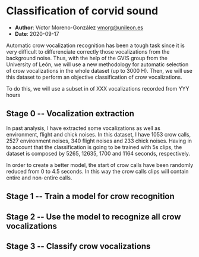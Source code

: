 # Classification of corvid sound
  * **Author**: Víctor Moreno-González <vmorg@unileon.es>
  * **Date**: 2020-09-17

Automatic crow vocalization recognition has been a tough task 
since it is very difficult to differenciate correctly those 
vocalizations from the background noise. 
Thus, with the help of the GVIS group from the University of
León, we will use a new methodology for automatic selection
of crow vocalizations in the whole dataset (up to 3000 H).
Then, we will use this dataset to perform an objective
classification of crow vocalizations.

To do this, we will use a subset in of XXX vocalizations
recorded from YYY hours

## Stage 0 -- Vocalization extraction
In past analysis, I have extracted some vocalizations as well
as environment, flight and chick noises. In this dataset,
I have 1053 crow calls, 2527 environment noises,
340 flight noises and 233 chick noises. Having in to
account that the classification is going to be trained
with 5s clips, the dataset is composed by 5265, 12635, 1700
and 1164 seconds, respectively.

In order to create a better model, the start of crow calls
have been randomly reduced from 0 to 4.5 seconds. In this way
the crow calls clips will contain entire and non-entire calls.

## Stage 1 -- Train a model for crow recognition

## Stage 2 -- Use the model to recognize all crow vocalizations

## Stage 3 -- Classify crow vocalizations
